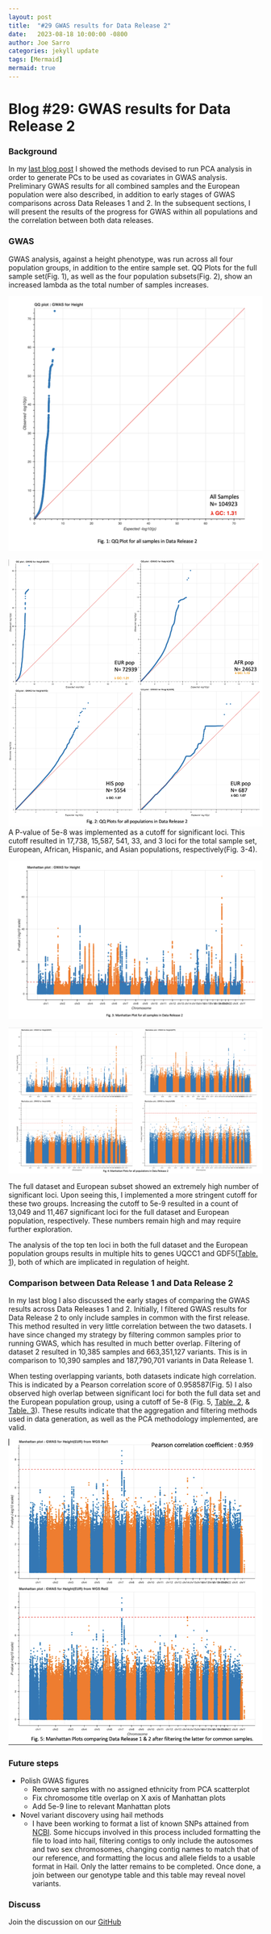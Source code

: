 ```yaml
---
layout: post
title:  "#29 GWAS results for Data Release 2"
date:   2023-08-18 10:00:00 -0800
author: Joe Sarro
categories: jekyll update
tags: [Mermaid]
mermaid: true
---
```


# Blog #29: GWAS results for Data Release 2

### Background 

In my [last blog post](https://va-big-data-genomics.github.io/jekyll/update/2023/06/23/pca-for-gwas.html) I showed the methods devised to run PCA analysis in order to generate PCs to be used as covariates in GWAS analysis. Preliminary GWAS results for all combined samples and the European population were also described, in addition to early stages of GWAS comparisons across Data Releases 1 and 2. In the subsequent sections, I will present the results of the progress for GWAS within all populations and the correlation between both data releases.

### GWAS

GWAS analysis, against a height phenotype, was run across all four population groups, in addition to the entire sample set. QQ Plots for the full sample set(Fig. 1), as well as the four population subsets(Fig. 2), show an increased lambda as the total number of samples increases. 

![Fig. 1](/assets/2023-08-18/fig1b.png)

![Fig. 2](/assets/2023-08-18/fig2b.png) 
A P-value of 5e-8 was implemented as a cutoff for significant loci. This cutoff resulted in 17,738, 15,587, 541, 33, and 3 loci for the total sample set, European, African, Hispanic, and Asian populations, respectively(Fig. 3-4). 

![Fig. 3](/assets/2023-08-18/fig3.png) 

![Fig. 3](/assets/2023-08-18/fig4.png) 

The full dataset and European subset showed an extremely high number of significant loci. Upon seeing this, I implemented a more stringent cutoff for these two groups.  Increasing the cutoff to 5e-9 resulted in a count of 13,049 and 11,467 significant loci for the full dataset and European population, respectively.  These numbers remain high and may require further exploration. 

The analysis of the top ten loci in both the full dataset and the European population groups results in multiple hits to genes UQCC1 and GDF5([Table. 1](https://docs.google.com/spreadsheets/d/1NagHVPlDAO9Y040fYxPBDrlRRn8cKWyibJS1LAG2eqs/edit#gid=68284918)), both of which are implicated in regulation of height. 

### Comparison between Data Release 1 and Data Release 2

In my last blog I also discussed the early stages of comparing the GWAS results across Data Releases 1 and 2. Initially, I filtered GWAS results for Data Release 2 to only include samples in common with the first release. This method resulted in very little correlation between the two datasets. I have since changed my strategy by filtering common samples prior to running GWAS, which has resulted in much better overlap. Filtering of dataset 2 resulted in 10,385 samples and 663,351,127 variants. This is in comparison to 10,390 samples and 187,790,701 variants in Data Release 1. 

When testing overlapping variants, both datasets indicate high correlation. This is indicated by a Pearson correlation score of 0.958587(Fig. 5) I also observed high overlap between significant loci for both the full data set and the European population group, using a cutoff of 5e-8 (Fig. 5, [Table. 2](https://docs.google.com/spreadsheets/d/1NagHVPlDAO9Y040fYxPBDrlRRn8cKWyibJS1LAG2eqs/edit#gid=1660895783), & [Table. 3](https://docs.google.com/spreadsheets/d/1NagHVPlDAO9Y040fYxPBDrlRRn8cKWyibJS1LAG2eqs/edit#gid=1315028666)). These results indicate that the aggregation and filtering methods used in data generation, as well as the PCA methodology implemented, are valid.

![Fig. 5](/assets/2023-08-18/fig5.png) 

### Future steps

* Polish GWAS figures
    * Remove samples with no assigned ethnicity from PCA scatterplot
    * Fix chromosome title overlap on X axis of Manhattan plots
    * Add 5e-9 line to relevant Manhattan plots
* Novel variant discovery using hail methods
  * I have been working to format a list of known SNPs attained from [NCBI](https://ftp.ncbi.nih.gov/snp/latest_release/VCF/). Some hiccups involved in this process included formatting the file to load into hail, filtering contigs to only include the autosomes and two sex chromosomes, changing contig names to match that of our reference, and formatting the locus and allele fields to a usable format in Hail. Only the latter remains to be completed. Once done, a join between our genotype table and this table may reveal novel variants.

### Discuss

Join the discussion on our [GitHub](https://github.com/orgs/va-big-data-genomics/discussions/32)
